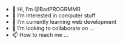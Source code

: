 - 👋 Hi, I’m @BadPROGRMMR
- 👀 I’m interested in computer stuff
- 🌱 I’m currently learning web development
- 💞️ I’m looking to collaborate on ...
- 📫 How to reach me ...

<!---
BadPROGRMMR/BadPROGRMMR is a ✨ special ✨ repository because its `README.md` (this file) appears on your GitHub profile.
You can click the Preview link to take a look at your changes.
--->
